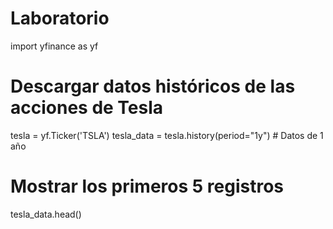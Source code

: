 # Laboratorio
import yfinance as yf

# Descargar datos históricos de las acciones de Tesla
tesla = yf.Ticker('TSLA')
tesla_data = tesla.history(period="1y")  # Datos de 1 año

# Mostrar los primeros 5 registros
tesla_data.head()
